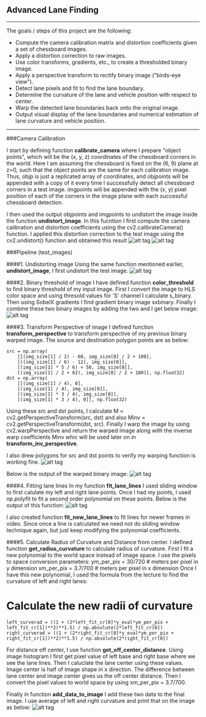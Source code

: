 ## Advanced Lane Finding

---

The goals / steps of this project are the following:

* Compute the camera calibration matrix and distortion coefficients given a set of chessboard images.
* Apply a distortion correction to raw images.
* Use color transforms, gradients, etc., to create a thresholded binary image.
* Apply a perspective transform to rectify binary image ("birds-eye view").
* Detect lane pixels and fit to find the lane boundary.
* Determine the curvature of the lane and vehicle position with respect to center.
* Warp the detected lane boundaries back onto the original image.
* Output visual display of the lane boundaries and numerical estimation of lane curvature and vehicle position.

---
###Camera Calibration

I start by defining function <B>calibrate_camera</B> where I prepare "object points", which will be the (x, y, z) coordinates of the chessboard corners in the world. Here I am assuming the chessboard is fixed on the (6, 9) plane at z=0, such that the object points are the same for each calibration image. Thus, objp is just a replicated array of coordinates, and objpoints will be appended with a copy of it every time I successfully detect all chessboard corners in a test image. imgpoints will be appended with the (x, y) pixel position of each of the corners in the image plane with each successful chessboard detection.

I then used the output objpoints and imgpoints to undistort the image inside the function <b>undistort_image</b>. In this fucntion I first compute the camera calibration and distortion coefficients using the cv2.calibrateCamera() function. I applied this distortion correction to the test image using the cv2.undistort() function and obtained this result
![alt tag](README_images/chessboard1.png)
![alt tag](README_images/chessboard1_undist.png)

###Pipeline (test_images)

####1. Undistorting image
Using the same function mentioned earlier, <b>undistort_image</b>, I first undistort the test image.
![alt tag](README_images/pipe_undist.png)

####2. Binary threshold of image
I have defined function <b>color_threshold</b> to find binary threshold of my input image. First I convert the image to HLS color space and using thresold values for 'S' channel I calculate s_binary. Then using SobelX gradients I find gradient binary image sxbinary. Finally I combine these two binary images by adding the two and I get below image:
![alt tag](README_images/pipe_bin_thresh.png)

####3. Transform Perspective of image
I defined function <b>transform_perspective</b> to transform perspective of my previous binary warped image. The source and destination polygon points are as below:

    src = np.array(
        [[(img_size[1] / 2) - 60, img_size[0] / 2 + 100],
        [((img_size[1] / 6) - 12), img_size[0]],
        [(img_size[1] * 5 / 6) + 50, img_size[0]],
        [(img_size[1] / 2 + 62), img_size[0] / 2 + 100]], np.float32)
    dst = np.array(
        [[(img_size[1] / 4), 0],
        [(img_size[1] / 4), img_size[0]],
        [(img_size[1] * 3 / 4), img_size[0]],
        [(img_size[1] * 3 / 4), 0]], np.float32)
        
Using these src and dst points, I calculate M = cv2.getPerspectiveTransform(src, dst) and also Minv = cv2.getPerspectiveTransform(dst, src). Finally I warp the image by using cv2.warpPerspective and return the warped image along with the inverse warp coefficients Minv whic will be used later on in <b>transform_inv_perspective</b>.

I also drew polygons for src and dst points to verify my warping function is working fine.
![alt tag](README_images/pipe_persp_src.png)

Below is the output of the warped binary image:
![alt tag](README_images/pipe_persp.png)

####4. Fitting lane lines
In my function <b>fit_lane_lines</b> I used sliding window to first calulate my left and right lane points. Once I had my points, I used np.polyfit to fit a second order polynomial on these points. Below is the output of this function:
![alt tag](README_images/pipe_fit_lines.png)

I also created function <b>fit_new_lane_lines</b> to fit lines for newer frames in video. Since once a line is calculated we need not do sliding window technique again, but just keep modifying the polynomial coefficients.

####5. Calculate Radius of Curvature and Distance from center.
I defined function <b>get_radius_curvature</b> to calculate radius of curvature. First I fit a new polynomial to the world space instead of image space. I use the pixels to space conversion parameters:
    ym_per_pix = 30/720 # meters per pixel in y dimension
    xm_per_pix = 3.7/700 # meters per pixel in x dimension
Once I have this new polynomial, I used the formula from the lecture to find the curvature of left and right lanes:
# Calculate the new radii of curvature
    left_curverad = ((1 + (2*left_fit_cr[0]*y_eval*ym_per_pix + left_fit_cr[1])**2)**1.5) / np.absolute(2*left_fit_cr[0])
    right_curverad = ((1 + (2*right_fit_cr[0]*y_eval*ym_per_pix + right_fit_cr[1])**2)**1.5) / np.absolute(2*right_fit_cr[0])

For distance off center, I use function <b>get_off_center_distance</b>. Using image histogram I first get pixel value of left base and right base where we see the lane lines. Then I caluclate the lane center using these values. Image center is half of image shape in x direction. The difference between lane center and image center gives us the off center distance. Then I convert the pixel values to world space by using xm_per_pix = 3.7/700.

Finally in function <b>add_data_to_image</b> I add these two data to the final image. I use average of left and right curvature and print that on the image as below:
![alt tag](README_images/pipe_final.png)

